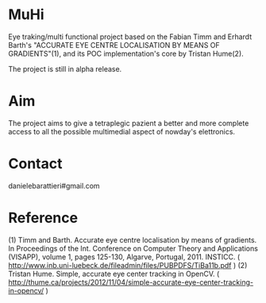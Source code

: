 # MuHi
Eye traking/multi functional project based on the Fabian Timm and Erhardt Barth's "ACCURATE EYE CENTRE LOCALISATION BY MEANS OF GRADIENTS"(1), and its POC implementation's core by Tristan Hume(2).

The project is still in alpha release.

# Aim
The project aims to give a tetraplegic pazient a better and more complete access to all the possible multimedial aspect of nowday's elettronics.

# Contact
danielebarattieri#gmail.com

# Reference
(1) Timm and Barth. Accurate eye centre localisation by means of gradients. In Proceedings of the Int. Conference on Computer Theory and Applications (VISAPP), volume 1, pages 125-130, Algarve, Portugal, 2011. INSTICC. ( http://www.inb.uni-luebeck.de/fileadmin/files/PUBPDFS/TiBa11b.pdf )
(2) Tristan Hume. Simple, accurate eye center tracking in OpenCV. ( http://thume.ca/projects/2012/11/04/simple-accurate-eye-center-tracking-in-opencv/ )
